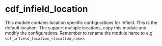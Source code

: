 # cdf_infield_location

This module contains location specific configurations for Infield. This is the default location.
The support multiple locations, copy this module and modify the configurations. Remember to
rename the module name to e.g. `cdf_infield_location_<location_name>`.
